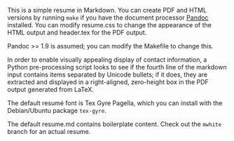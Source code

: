 This is a simple resume in Markdown.  You can create PDF and HTML versions by
running `make` if you have the document processor
[Pandoc](http://johnmacfarlane.net/pandoc/) installed.  You can modify
resume.css to change the appearance of the HTML output and header.tex for the
PDF output.

Pandoc >= 1.9 is assumed; you can modify the Makefile to change this.

In order to enable visually appealing display of contact information, a Python
pre-processing script looks to see if the fourth line of the markdown input
contains items separated by Unicode bullets; if it does, they are extracted and
displayed in a right-aligned, zero-height box in the PDF output generated from
LaTeX.

The default resumé font is Tex Gyre Pagella, which you can install with the
Debian/Ubuntu package `tex-gyre`.

The default resume.md contains boilerplate content.  Check out the `mwhite`
branch for an actual resume.
